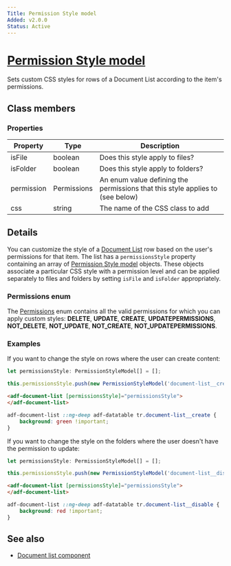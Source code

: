 ```yaml
---
Title: Permission Style model
Added: v2.0.0
Status: Active
---
```


# [Permission Style model](../../lib/content-services/document-list/models/permissions-style.model.ts "Defined in permissions-style.model.ts")

Sets custom CSS styles for rows of a Document List according to the item's permissions.

## Class members

### Properties

| Property | Type | Description |
| -------- | ---- | ----------- |
| isFile | boolean | Does this style apply to files? |
| isFolder | boolean | Does this style apply to folders? |
| permission | Permissions | An enum value defining the permissions that this style applies to (see below) |
| css | string | The name of the CSS class to add |

## Details

You can customize the style of a [Document List](document-list.component.md) row based on the user's
permissions for that item. The list has a `permissionsStyle` property containing an array of
[Permission Style model](../../lib/content-services/document-list/models/permissions-style.model.ts) objects. These objects associate a particular CSS style with a permission level
and can be applied separately to files and folders by setting `isFile` and `isFolder` appropriately.

### Permissions enum

The [Permissions](https://github.com/Alfresco/alfresco-ng2-components/blob/development/lib/core/models/permissions.enum.ts)
enum contains all the valid permissions for which you can apply custom styles: **DELETE**, **UPDATE**,
**CREATE**, **UPDATEPERMISSIONS**, **NOT_DELETE**, **NOT_UPDATE**, **NOT_CREATE**, **NOT_UPDATEPERMISSIONS**.

### Examples

If you want to change the style on rows where the user can create content: 

```ts
let permissionsStyle: PermissionStyleModel[] = [];

this.permissionsStyle.push(new PermissionStyleModel('document-list__create', PermissionsEnum.CREATE));        
```

```html
<adf-document-list [permissionsStyle]="permissionsStyle">
</adf-document-list>
```

```css
adf-document-list ::ng-deep adf-datatable tr.document-list__create {
    background: green !important;
}
```

If you want to change the style on the folders where the user doesn't have the permission to update: 

```ts
let permissionsStyle: PermissionStyleModel[] = [];

this.permissionsStyle.push(new PermissionStyleModel('document-list__disable', PermissionsEnum.NOT_UPDATE, false, true));
```

```html
<adf-document-list [permissionsStyle]="permissionsStyle">
</adf-document-list>
```

```css
adf-document-list ::ng-deep adf-datatable tr.document-list__disable {
    background: red !important;
}
```

## See also

-   [Document list component](document-list.component.md)
